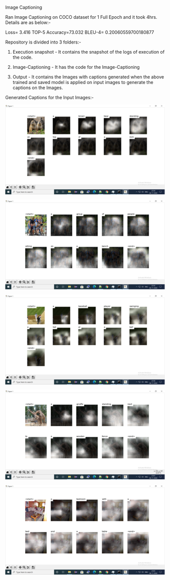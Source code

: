 Image Captioning


Ran Image Captioning on COCO dataset for 1 Full Epoch and it took 4hrs.
Details are as below:-


Loss= 3.416 TOP-5 Accuracy=73.032  BLEU-4= 0.20060559700180877


Repository is divided into 3 folders:-


1. Execution snapshot - It contains the snapshot of the logs of execution of the code.


2. Image-Captioning - It has the code for the Image-Captioning


3. Output - It contains the Images with captions generated when the above trained and saved model is applied on input images to generate the captions on the Images.



Generated Captions for the Input Images:-


![alt text](https://github.com/Balmukund151/EVA4Phase2/blob/master/Assignment-12/Output/Captioned-Image-1.png)


![alt text](https://github.com/Balmukund151/EVA4Phase2/blob/master/Assignment-12/Output/Captioned-Image-2.png)


![alt text](https://github.com/Balmukund151/EVA4Phase2/blob/master/Assignment-12/Output/Captioned-Image-3.png)


![alt text](https://github.com/Balmukund151/EVA4Phase2/blob/master/Assignment-12/Output/Captioned-Image-4.png)


![alt text](https://github.com/Balmukund151/EVA4Phase2/blob/master/Assignment-12/Output/Captioned-Image-5.png)